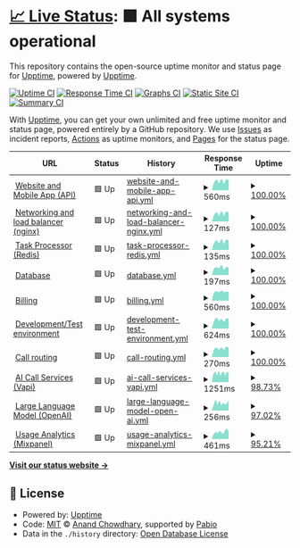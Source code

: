 # [📈 Live Status](https://demo.upptime.js.org): <!--live status--> **🟩 All systems operational**

This repository contains the open-source uptime monitor and status page for [Upptime](https://upptime.js.org), powered by [Upptime](https://github.com/upptime/upptime).

[![Uptime CI](https://github.com/Voice-Mate/status-page/workflows/Uptime%20CI/badge.svg)](https://github.com/Voice-Mate/status-page/actions?query=workflow%3A%22Uptime+CI%22)
[![Response Time CI](https://github.com/Voice-Mate/status-page/workflows/Response%20Time%20CI/badge.svg)](https://github.com/Voice-Mate/status-page/actions?query=workflow%3A%22Response+Time+CI%22)
[![Graphs CI](https://github.com/Voice-Mate/status-page/workflows/Graphs%20CI/badge.svg)](https://github.com/Voice-Mate/status-page/actions?query=workflow%3A%22Graphs+CI%22)
[![Static Site CI](https://github.com/Voice-Mate/status-page/workflows/Static%20Site%20CI/badge.svg)](https://github.com/Voice-Mate/status-page/actions?query=workflow%3A%22Static+Site+CI%22)
[![Summary CI](https://github.com/Voice-Mate/status-page/workflows/Summary%20CI/badge.svg)](https://github.com/Voice-Mate/status-page/actions?query=workflow%3A%22Summary+CI%22)

With [Upptime](https://upptime.js.org), you can get your own unlimited and free uptime monitor and status page, powered entirely by a GitHub repository. We use [Issues](https://github.com/upptime/upptime/issues) as incident reports, [Actions](https://github.com/Voice-Mate/status-page/actions) as uptime monitors, and [Pages](https://demo.upptime.js.org) for the status page.

<!--start: status pages-->
<!-- This summary is generated by Upptime (https://github.com/upptime/upptime) -->
<!-- Do not edit this manually, your changes will be overwritten -->
<!-- prettier-ignore -->
| URL | Status | History | Response Time | Uptime |
| --- | ------ | ------- | ------------- | ------ |
| <img alt="" src="https://icons.duckduckgo.com/ip3/voicemate.nl.ico" height="13"> [Website and Mobile App (API)](https://voicemate.nl/fastapistatus) | 🟩 Up | [website-and-mobile-app-api.yml](https://github.com/Voice-Mate/status-page/commits/HEAD/history/website-and-mobile-app-api.yml) | <details><summary><img alt="Response time graph" src="./graphs/website-and-mobile-app-api/response-time-week.png" height="20"> 560ms</summary><br><a href="https://status.voicemate.nl/history/website-and-mobile-app-api"><img alt="Response time 560" src="https://img.shields.io/endpoint?url=https%3A%2F%2Fraw.githubusercontent.com%2FVoice-Mate%2Fstatus-page%2FHEAD%2Fapi%2Fwebsite-and-mobile-app-api%2Fresponse-time.json"></a><br><a href="https://status.voicemate.nl/history/website-and-mobile-app-api"><img alt="24-hour response time 418" src="https://img.shields.io/endpoint?url=https%3A%2F%2Fraw.githubusercontent.com%2FVoice-Mate%2Fstatus-page%2FHEAD%2Fapi%2Fwebsite-and-mobile-app-api%2Fresponse-time-day.json"></a><br><a href="https://status.voicemate.nl/history/website-and-mobile-app-api"><img alt="7-day response time 560" src="https://img.shields.io/endpoint?url=https%3A%2F%2Fraw.githubusercontent.com%2FVoice-Mate%2Fstatus-page%2FHEAD%2Fapi%2Fwebsite-and-mobile-app-api%2Fresponse-time-week.json"></a><br><a href="https://status.voicemate.nl/history/website-and-mobile-app-api"><img alt="30-day response time 563" src="https://img.shields.io/endpoint?url=https%3A%2F%2Fraw.githubusercontent.com%2FVoice-Mate%2Fstatus-page%2FHEAD%2Fapi%2Fwebsite-and-mobile-app-api%2Fresponse-time-month.json"></a><br><a href="https://status.voicemate.nl/history/website-and-mobile-app-api"><img alt="1-year response time 560" src="https://img.shields.io/endpoint?url=https%3A%2F%2Fraw.githubusercontent.com%2FVoice-Mate%2Fstatus-page%2FHEAD%2Fapi%2Fwebsite-and-mobile-app-api%2Fresponse-time-year.json"></a></details> | <details><summary><a href="https://status.voicemate.nl/history/website-and-mobile-app-api">100.00%</a></summary><a href="https://status.voicemate.nl/history/website-and-mobile-app-api"><img alt="All-time uptime 100.00%" src="https://img.shields.io/endpoint?url=https%3A%2F%2Fraw.githubusercontent.com%2FVoice-Mate%2Fstatus-page%2FHEAD%2Fapi%2Fwebsite-and-mobile-app-api%2Fuptime.json"></a><br><a href="https://status.voicemate.nl/history/website-and-mobile-app-api"><img alt="24-hour uptime 100.00%" src="https://img.shields.io/endpoint?url=https%3A%2F%2Fraw.githubusercontent.com%2FVoice-Mate%2Fstatus-page%2FHEAD%2Fapi%2Fwebsite-and-mobile-app-api%2Fuptime-day.json"></a><br><a href="https://status.voicemate.nl/history/website-and-mobile-app-api"><img alt="7-day uptime 100.00%" src="https://img.shields.io/endpoint?url=https%3A%2F%2Fraw.githubusercontent.com%2FVoice-Mate%2Fstatus-page%2FHEAD%2Fapi%2Fwebsite-and-mobile-app-api%2Fuptime-week.json"></a><br><a href="https://status.voicemate.nl/history/website-and-mobile-app-api"><img alt="30-day uptime 100.00%" src="https://img.shields.io/endpoint?url=https%3A%2F%2Fraw.githubusercontent.com%2FVoice-Mate%2Fstatus-page%2FHEAD%2Fapi%2Fwebsite-and-mobile-app-api%2Fuptime-month.json"></a><br><a href="https://status.voicemate.nl/history/website-and-mobile-app-api"><img alt="1-year uptime 100.00%" src="https://img.shields.io/endpoint?url=https%3A%2F%2Fraw.githubusercontent.com%2FVoice-Mate%2Fstatus-page%2FHEAD%2Fapi%2Fwebsite-and-mobile-app-api%2Fuptime-year.json"></a></details>
| <img alt="" src="https://icons.duckduckgo.com/ip3/voicemate.nl.ico" height="13"> [Networking and load balancer (nginx)](https://voicemate.nl/healthcheck) | 🟩 Up | [networking-and-load-balancer-nginx.yml](https://github.com/Voice-Mate/status-page/commits/HEAD/history/networking-and-load-balancer-nginx.yml) | <details><summary><img alt="Response time graph" src="./graphs/networking-and-load-balancer-nginx/response-time-week.png" height="20"> 127ms</summary><br><a href="https://status.voicemate.nl/history/networking-and-load-balancer-nginx"><img alt="Response time 126" src="https://img.shields.io/endpoint?url=https%3A%2F%2Fraw.githubusercontent.com%2FVoice-Mate%2Fstatus-page%2FHEAD%2Fapi%2Fnetworking-and-load-balancer-nginx%2Fresponse-time.json"></a><br><a href="https://status.voicemate.nl/history/networking-and-load-balancer-nginx"><img alt="24-hour response time 94" src="https://img.shields.io/endpoint?url=https%3A%2F%2Fraw.githubusercontent.com%2FVoice-Mate%2Fstatus-page%2FHEAD%2Fapi%2Fnetworking-and-load-balancer-nginx%2Fresponse-time-day.json"></a><br><a href="https://status.voicemate.nl/history/networking-and-load-balancer-nginx"><img alt="7-day response time 127" src="https://img.shields.io/endpoint?url=https%3A%2F%2Fraw.githubusercontent.com%2FVoice-Mate%2Fstatus-page%2FHEAD%2Fapi%2Fnetworking-and-load-balancer-nginx%2Fresponse-time-week.json"></a><br><a href="https://status.voicemate.nl/history/networking-and-load-balancer-nginx"><img alt="30-day response time 127" src="https://img.shields.io/endpoint?url=https%3A%2F%2Fraw.githubusercontent.com%2FVoice-Mate%2Fstatus-page%2FHEAD%2Fapi%2Fnetworking-and-load-balancer-nginx%2Fresponse-time-month.json"></a><br><a href="https://status.voicemate.nl/history/networking-and-load-balancer-nginx"><img alt="1-year response time 126" src="https://img.shields.io/endpoint?url=https%3A%2F%2Fraw.githubusercontent.com%2FVoice-Mate%2Fstatus-page%2FHEAD%2Fapi%2Fnetworking-and-load-balancer-nginx%2Fresponse-time-year.json"></a></details> | <details><summary><a href="https://status.voicemate.nl/history/networking-and-load-balancer-nginx">100.00%</a></summary><a href="https://status.voicemate.nl/history/networking-and-load-balancer-nginx"><img alt="All-time uptime 100.00%" src="https://img.shields.io/endpoint?url=https%3A%2F%2Fraw.githubusercontent.com%2FVoice-Mate%2Fstatus-page%2FHEAD%2Fapi%2Fnetworking-and-load-balancer-nginx%2Fuptime.json"></a><br><a href="https://status.voicemate.nl/history/networking-and-load-balancer-nginx"><img alt="24-hour uptime 100.00%" src="https://img.shields.io/endpoint?url=https%3A%2F%2Fraw.githubusercontent.com%2FVoice-Mate%2Fstatus-page%2FHEAD%2Fapi%2Fnetworking-and-load-balancer-nginx%2Fuptime-day.json"></a><br><a href="https://status.voicemate.nl/history/networking-and-load-balancer-nginx"><img alt="7-day uptime 100.00%" src="https://img.shields.io/endpoint?url=https%3A%2F%2Fraw.githubusercontent.com%2FVoice-Mate%2Fstatus-page%2FHEAD%2Fapi%2Fnetworking-and-load-balancer-nginx%2Fuptime-week.json"></a><br><a href="https://status.voicemate.nl/history/networking-and-load-balancer-nginx"><img alt="30-day uptime 100.00%" src="https://img.shields.io/endpoint?url=https%3A%2F%2Fraw.githubusercontent.com%2FVoice-Mate%2Fstatus-page%2FHEAD%2Fapi%2Fnetworking-and-load-balancer-nginx%2Fuptime-month.json"></a><br><a href="https://status.voicemate.nl/history/networking-and-load-balancer-nginx"><img alt="1-year uptime 100.00%" src="https://img.shields.io/endpoint?url=https%3A%2F%2Fraw.githubusercontent.com%2FVoice-Mate%2Fstatus-page%2FHEAD%2Fapi%2Fnetworking-and-load-balancer-nginx%2Fuptime-year.json"></a></details>
| <img alt="" src="https://icons.duckduckgo.com/ip3/voicemate.nl.ico" height="13"> [Task Processor (Redis)](https://voicemate.nl/redisstatus) | 🟩 Up | [task-processor-redis.yml](https://github.com/Voice-Mate/status-page/commits/HEAD/history/task-processor-redis.yml) | <details><summary><img alt="Response time graph" src="./graphs/task-processor-redis/response-time-week.png" height="20"> 135ms</summary><br><a href="https://status.voicemate.nl/history/task-processor-redis"><img alt="Response time 133" src="https://img.shields.io/endpoint?url=https%3A%2F%2Fraw.githubusercontent.com%2FVoice-Mate%2Fstatus-page%2FHEAD%2Fapi%2Ftask-processor-redis%2Fresponse-time.json"></a><br><a href="https://status.voicemate.nl/history/task-processor-redis"><img alt="24-hour response time 111" src="https://img.shields.io/endpoint?url=https%3A%2F%2Fraw.githubusercontent.com%2FVoice-Mate%2Fstatus-page%2FHEAD%2Fapi%2Ftask-processor-redis%2Fresponse-time-day.json"></a><br><a href="https://status.voicemate.nl/history/task-processor-redis"><img alt="7-day response time 135" src="https://img.shields.io/endpoint?url=https%3A%2F%2Fraw.githubusercontent.com%2FVoice-Mate%2Fstatus-page%2FHEAD%2Fapi%2Ftask-processor-redis%2Fresponse-time-week.json"></a><br><a href="https://status.voicemate.nl/history/task-processor-redis"><img alt="30-day response time 134" src="https://img.shields.io/endpoint?url=https%3A%2F%2Fraw.githubusercontent.com%2FVoice-Mate%2Fstatus-page%2FHEAD%2Fapi%2Ftask-processor-redis%2Fresponse-time-month.json"></a><br><a href="https://status.voicemate.nl/history/task-processor-redis"><img alt="1-year response time 133" src="https://img.shields.io/endpoint?url=https%3A%2F%2Fraw.githubusercontent.com%2FVoice-Mate%2Fstatus-page%2FHEAD%2Fapi%2Ftask-processor-redis%2Fresponse-time-year.json"></a></details> | <details><summary><a href="https://status.voicemate.nl/history/task-processor-redis">100.00%</a></summary><a href="https://status.voicemate.nl/history/task-processor-redis"><img alt="All-time uptime 100.00%" src="https://img.shields.io/endpoint?url=https%3A%2F%2Fraw.githubusercontent.com%2FVoice-Mate%2Fstatus-page%2FHEAD%2Fapi%2Ftask-processor-redis%2Fuptime.json"></a><br><a href="https://status.voicemate.nl/history/task-processor-redis"><img alt="24-hour uptime 100.00%" src="https://img.shields.io/endpoint?url=https%3A%2F%2Fraw.githubusercontent.com%2FVoice-Mate%2Fstatus-page%2FHEAD%2Fapi%2Ftask-processor-redis%2Fuptime-day.json"></a><br><a href="https://status.voicemate.nl/history/task-processor-redis"><img alt="7-day uptime 100.00%" src="https://img.shields.io/endpoint?url=https%3A%2F%2Fraw.githubusercontent.com%2FVoice-Mate%2Fstatus-page%2FHEAD%2Fapi%2Ftask-processor-redis%2Fuptime-week.json"></a><br><a href="https://status.voicemate.nl/history/task-processor-redis"><img alt="30-day uptime 100.00%" src="https://img.shields.io/endpoint?url=https%3A%2F%2Fraw.githubusercontent.com%2FVoice-Mate%2Fstatus-page%2FHEAD%2Fapi%2Ftask-processor-redis%2Fuptime-month.json"></a><br><a href="https://status.voicemate.nl/history/task-processor-redis"><img alt="1-year uptime 100.00%" src="https://img.shields.io/endpoint?url=https%3A%2F%2Fraw.githubusercontent.com%2FVoice-Mate%2Fstatus-page%2FHEAD%2Fapi%2Ftask-processor-redis%2Fuptime-year.json"></a></details>
| <img alt="" src="https://icons.duckduckgo.com/ip3/voicemate.nl.ico" height="13"> [Database](https://voicemate.nl/databasestatus) | 🟩 Up | [database.yml](https://github.com/Voice-Mate/status-page/commits/HEAD/history/database.yml) | <details><summary><img alt="Response time graph" src="./graphs/database/response-time-week.png" height="20"> 197ms</summary><br><a href="https://status.voicemate.nl/history/database"><img alt="Response time 193" src="https://img.shields.io/endpoint?url=https%3A%2F%2Fraw.githubusercontent.com%2FVoice-Mate%2Fstatus-page%2FHEAD%2Fapi%2Fdatabase%2Fresponse-time.json"></a><br><a href="https://status.voicemate.nl/history/database"><img alt="24-hour response time 177" src="https://img.shields.io/endpoint?url=https%3A%2F%2Fraw.githubusercontent.com%2FVoice-Mate%2Fstatus-page%2FHEAD%2Fapi%2Fdatabase%2Fresponse-time-day.json"></a><br><a href="https://status.voicemate.nl/history/database"><img alt="7-day response time 197" src="https://img.shields.io/endpoint?url=https%3A%2F%2Fraw.githubusercontent.com%2FVoice-Mate%2Fstatus-page%2FHEAD%2Fapi%2Fdatabase%2Fresponse-time-week.json"></a><br><a href="https://status.voicemate.nl/history/database"><img alt="30-day response time 194" src="https://img.shields.io/endpoint?url=https%3A%2F%2Fraw.githubusercontent.com%2FVoice-Mate%2Fstatus-page%2FHEAD%2Fapi%2Fdatabase%2Fresponse-time-month.json"></a><br><a href="https://status.voicemate.nl/history/database"><img alt="1-year response time 193" src="https://img.shields.io/endpoint?url=https%3A%2F%2Fraw.githubusercontent.com%2FVoice-Mate%2Fstatus-page%2FHEAD%2Fapi%2Fdatabase%2Fresponse-time-year.json"></a></details> | <details><summary><a href="https://status.voicemate.nl/history/database">100.00%</a></summary><a href="https://status.voicemate.nl/history/database"><img alt="All-time uptime 99.98%" src="https://img.shields.io/endpoint?url=https%3A%2F%2Fraw.githubusercontent.com%2FVoice-Mate%2Fstatus-page%2FHEAD%2Fapi%2Fdatabase%2Fuptime.json"></a><br><a href="https://status.voicemate.nl/history/database"><img alt="24-hour uptime 100.00%" src="https://img.shields.io/endpoint?url=https%3A%2F%2Fraw.githubusercontent.com%2FVoice-Mate%2Fstatus-page%2FHEAD%2Fapi%2Fdatabase%2Fuptime-day.json"></a><br><a href="https://status.voicemate.nl/history/database"><img alt="7-day uptime 100.00%" src="https://img.shields.io/endpoint?url=https%3A%2F%2Fraw.githubusercontent.com%2FVoice-Mate%2Fstatus-page%2FHEAD%2Fapi%2Fdatabase%2Fuptime-week.json"></a><br><a href="https://status.voicemate.nl/history/database"><img alt="30-day uptime 100.00%" src="https://img.shields.io/endpoint?url=https%3A%2F%2Fraw.githubusercontent.com%2FVoice-Mate%2Fstatus-page%2FHEAD%2Fapi%2Fdatabase%2Fuptime-month.json"></a><br><a href="https://status.voicemate.nl/history/database"><img alt="1-year uptime 99.98%" src="https://img.shields.io/endpoint?url=https%3A%2F%2Fraw.githubusercontent.com%2FVoice-Mate%2Fstatus-page%2FHEAD%2Fapi%2Fdatabase%2Fuptime-year.json"></a></details>
| <img alt="" src="https://icons.duckduckgo.com/ip3/voicemate.nl.ico" height="13"> [Billing](https://voicemate.nl/stripestatus) | 🟩 Up | [billing.yml](https://github.com/Voice-Mate/status-page/commits/HEAD/history/billing.yml) | <details><summary><img alt="Response time graph" src="./graphs/billing/response-time-week.png" height="20"> 560ms</summary><br><a href="https://status.voicemate.nl/history/billing"><img alt="Response time 546" src="https://img.shields.io/endpoint?url=https%3A%2F%2Fraw.githubusercontent.com%2FVoice-Mate%2Fstatus-page%2FHEAD%2Fapi%2Fbilling%2Fresponse-time.json"></a><br><a href="https://status.voicemate.nl/history/billing"><img alt="24-hour response time 549" src="https://img.shields.io/endpoint?url=https%3A%2F%2Fraw.githubusercontent.com%2FVoice-Mate%2Fstatus-page%2FHEAD%2Fapi%2Fbilling%2Fresponse-time-day.json"></a><br><a href="https://status.voicemate.nl/history/billing"><img alt="7-day response time 560" src="https://img.shields.io/endpoint?url=https%3A%2F%2Fraw.githubusercontent.com%2FVoice-Mate%2Fstatus-page%2FHEAD%2Fapi%2Fbilling%2Fresponse-time-week.json"></a><br><a href="https://status.voicemate.nl/history/billing"><img alt="30-day response time 554" src="https://img.shields.io/endpoint?url=https%3A%2F%2Fraw.githubusercontent.com%2FVoice-Mate%2Fstatus-page%2FHEAD%2Fapi%2Fbilling%2Fresponse-time-month.json"></a><br><a href="https://status.voicemate.nl/history/billing"><img alt="1-year response time 546" src="https://img.shields.io/endpoint?url=https%3A%2F%2Fraw.githubusercontent.com%2FVoice-Mate%2Fstatus-page%2FHEAD%2Fapi%2Fbilling%2Fresponse-time-year.json"></a></details> | <details><summary><a href="https://status.voicemate.nl/history/billing">100.00%</a></summary><a href="https://status.voicemate.nl/history/billing"><img alt="All-time uptime 100.00%" src="https://img.shields.io/endpoint?url=https%3A%2F%2Fraw.githubusercontent.com%2FVoice-Mate%2Fstatus-page%2FHEAD%2Fapi%2Fbilling%2Fuptime.json"></a><br><a href="https://status.voicemate.nl/history/billing"><img alt="24-hour uptime 100.00%" src="https://img.shields.io/endpoint?url=https%3A%2F%2Fraw.githubusercontent.com%2FVoice-Mate%2Fstatus-page%2FHEAD%2Fapi%2Fbilling%2Fuptime-day.json"></a><br><a href="https://status.voicemate.nl/history/billing"><img alt="7-day uptime 100.00%" src="https://img.shields.io/endpoint?url=https%3A%2F%2Fraw.githubusercontent.com%2FVoice-Mate%2Fstatus-page%2FHEAD%2Fapi%2Fbilling%2Fuptime-week.json"></a><br><a href="https://status.voicemate.nl/history/billing"><img alt="30-day uptime 100.00%" src="https://img.shields.io/endpoint?url=https%3A%2F%2Fraw.githubusercontent.com%2FVoice-Mate%2Fstatus-page%2FHEAD%2Fapi%2Fbilling%2Fuptime-month.json"></a><br><a href="https://status.voicemate.nl/history/billing"><img alt="1-year uptime 100.00%" src="https://img.shields.io/endpoint?url=https%3A%2F%2Fraw.githubusercontent.com%2FVoice-Mate%2Fstatus-page%2FHEAD%2Fapi%2Fbilling%2Fuptime-year.json"></a></details>
| <img alt="" src="https://icons.duckduckgo.com/ip3/triage-voicemate-backend.sou81r6ngg1is.eu-central-1.cs.amazonlightsail.com.ico" height="13"> [Development/Test environment](https://triage-voicemate-backend.sou81r6ngg1is.eu-central-1.cs.amazonlightsail.com/fastapistatus) | 🟩 Up | [development-test-environment.yml](https://github.com/Voice-Mate/status-page/commits/HEAD/history/development-test-environment.yml) | <details><summary><img alt="Response time graph" src="./graphs/development-test-environment/response-time-week.png" height="20"> 624ms</summary><br><a href="https://status.voicemate.nl/history/development-test-environment"><img alt="Response time 985" src="https://img.shields.io/endpoint?url=https%3A%2F%2Fraw.githubusercontent.com%2FVoice-Mate%2Fstatus-page%2FHEAD%2Fapi%2Fdevelopment-test-environment%2Fresponse-time.json"></a><br><a href="https://status.voicemate.nl/history/development-test-environment"><img alt="24-hour response time 475" src="https://img.shields.io/endpoint?url=https%3A%2F%2Fraw.githubusercontent.com%2FVoice-Mate%2Fstatus-page%2FHEAD%2Fapi%2Fdevelopment-test-environment%2Fresponse-time-day.json"></a><br><a href="https://status.voicemate.nl/history/development-test-environment"><img alt="7-day response time 624" src="https://img.shields.io/endpoint?url=https%3A%2F%2Fraw.githubusercontent.com%2FVoice-Mate%2Fstatus-page%2FHEAD%2Fapi%2Fdevelopment-test-environment%2Fresponse-time-week.json"></a><br><a href="https://status.voicemate.nl/history/development-test-environment"><img alt="30-day response time 985" src="https://img.shields.io/endpoint?url=https%3A%2F%2Fraw.githubusercontent.com%2FVoice-Mate%2Fstatus-page%2FHEAD%2Fapi%2Fdevelopment-test-environment%2Fresponse-time-month.json"></a><br><a href="https://status.voicemate.nl/history/development-test-environment"><img alt="1-year response time 985" src="https://img.shields.io/endpoint?url=https%3A%2F%2Fraw.githubusercontent.com%2FVoice-Mate%2Fstatus-page%2FHEAD%2Fapi%2Fdevelopment-test-environment%2Fresponse-time-year.json"></a></details> | <details><summary><a href="https://status.voicemate.nl/history/development-test-environment">100.00%</a></summary><a href="https://status.voicemate.nl/history/development-test-environment"><img alt="All-time uptime 90.19%" src="https://img.shields.io/endpoint?url=https%3A%2F%2Fraw.githubusercontent.com%2FVoice-Mate%2Fstatus-page%2FHEAD%2Fapi%2Fdevelopment-test-environment%2Fuptime.json"></a><br><a href="https://status.voicemate.nl/history/development-test-environment"><img alt="24-hour uptime 100.00%" src="https://img.shields.io/endpoint?url=https%3A%2F%2Fraw.githubusercontent.com%2FVoice-Mate%2Fstatus-page%2FHEAD%2Fapi%2Fdevelopment-test-environment%2Fuptime-day.json"></a><br><a href="https://status.voicemate.nl/history/development-test-environment"><img alt="7-day uptime 100.00%" src="https://img.shields.io/endpoint?url=https%3A%2F%2Fraw.githubusercontent.com%2FVoice-Mate%2Fstatus-page%2FHEAD%2Fapi%2Fdevelopment-test-environment%2Fuptime-week.json"></a><br><a href="https://status.voicemate.nl/history/development-test-environment"><img alt="30-day uptime 90.19%" src="https://img.shields.io/endpoint?url=https%3A%2F%2Fraw.githubusercontent.com%2FVoice-Mate%2Fstatus-page%2FHEAD%2Fapi%2Fdevelopment-test-environment%2Fuptime-month.json"></a><br><a href="https://status.voicemate.nl/history/development-test-environment"><img alt="1-year uptime 90.19%" src="https://img.shields.io/endpoint?url=https%3A%2F%2Fraw.githubusercontent.com%2FVoice-Mate%2Fstatus-page%2FHEAD%2Fapi%2Fdevelopment-test-environment%2Fuptime-year.json"></a></details>
| <img alt="" src="https://icons.duckduckgo.com/ip3/voicemate.nl.ico" height="13"> [Call routing](https://voicemate.nl/twiliostatus) | 🟩 Up | [call-routing.yml](https://github.com/Voice-Mate/status-page/commits/HEAD/history/call-routing.yml) | <details><summary><img alt="Response time graph" src="./graphs/call-routing/response-time-week.png" height="20"> 270ms</summary><br><a href="https://status.voicemate.nl/history/call-routing"><img alt="Response time 286" src="https://img.shields.io/endpoint?url=https%3A%2F%2Fraw.githubusercontent.com%2FVoice-Mate%2Fstatus-page%2FHEAD%2Fapi%2Fcall-routing%2Fresponse-time.json"></a><br><a href="https://status.voicemate.nl/history/call-routing"><img alt="24-hour response time 255" src="https://img.shields.io/endpoint?url=https%3A%2F%2Fraw.githubusercontent.com%2FVoice-Mate%2Fstatus-page%2FHEAD%2Fapi%2Fcall-routing%2Fresponse-time-day.json"></a><br><a href="https://status.voicemate.nl/history/call-routing"><img alt="7-day response time 270" src="https://img.shields.io/endpoint?url=https%3A%2F%2Fraw.githubusercontent.com%2FVoice-Mate%2Fstatus-page%2FHEAD%2Fapi%2Fcall-routing%2Fresponse-time-week.json"></a><br><a href="https://status.voicemate.nl/history/call-routing"><img alt="30-day response time 285" src="https://img.shields.io/endpoint?url=https%3A%2F%2Fraw.githubusercontent.com%2FVoice-Mate%2Fstatus-page%2FHEAD%2Fapi%2Fcall-routing%2Fresponse-time-month.json"></a><br><a href="https://status.voicemate.nl/history/call-routing"><img alt="1-year response time 286" src="https://img.shields.io/endpoint?url=https%3A%2F%2Fraw.githubusercontent.com%2FVoice-Mate%2Fstatus-page%2FHEAD%2Fapi%2Fcall-routing%2Fresponse-time-year.json"></a></details> | <details><summary><a href="https://status.voicemate.nl/history/call-routing">100.00%</a></summary><a href="https://status.voicemate.nl/history/call-routing"><img alt="All-time uptime 99.98%" src="https://img.shields.io/endpoint?url=https%3A%2F%2Fraw.githubusercontent.com%2FVoice-Mate%2Fstatus-page%2FHEAD%2Fapi%2Fcall-routing%2Fuptime.json"></a><br><a href="https://status.voicemate.nl/history/call-routing"><img alt="24-hour uptime 100.00%" src="https://img.shields.io/endpoint?url=https%3A%2F%2Fraw.githubusercontent.com%2FVoice-Mate%2Fstatus-page%2FHEAD%2Fapi%2Fcall-routing%2Fuptime-day.json"></a><br><a href="https://status.voicemate.nl/history/call-routing"><img alt="7-day uptime 100.00%" src="https://img.shields.io/endpoint?url=https%3A%2F%2Fraw.githubusercontent.com%2FVoice-Mate%2Fstatus-page%2FHEAD%2Fapi%2Fcall-routing%2Fuptime-week.json"></a><br><a href="https://status.voicemate.nl/history/call-routing"><img alt="30-day uptime 100.00%" src="https://img.shields.io/endpoint?url=https%3A%2F%2Fraw.githubusercontent.com%2FVoice-Mate%2Fstatus-page%2FHEAD%2Fapi%2Fcall-routing%2Fuptime-month.json"></a><br><a href="https://status.voicemate.nl/history/call-routing"><img alt="1-year uptime 99.98%" src="https://img.shields.io/endpoint?url=https%3A%2F%2Fraw.githubusercontent.com%2FVoice-Mate%2Fstatus-page%2FHEAD%2Fapi%2Fcall-routing%2Fuptime-year.json"></a></details>
| <img alt="" src="https://icons.duckduckgo.com/ip3/status.vapi.ai.ico" height="13"> [AI Call Services (Vapi)](https://status.vapi.ai) | 🟩 Up | [ai-call-services-vapi.yml](https://github.com/Voice-Mate/status-page/commits/HEAD/history/ai-call-services-vapi.yml) | <details><summary><img alt="Response time graph" src="./graphs/ai-call-services-vapi/response-time-week.png" height="20"> 1251ms</summary><br><a href="https://status.voicemate.nl/history/ai-call-services-vapi"><img alt="Response time 1234" src="https://img.shields.io/endpoint?url=https%3A%2F%2Fraw.githubusercontent.com%2FVoice-Mate%2Fstatus-page%2FHEAD%2Fapi%2Fai-call-services-vapi%2Fresponse-time.json"></a><br><a href="https://status.voicemate.nl/history/ai-call-services-vapi"><img alt="24-hour response time 1238" src="https://img.shields.io/endpoint?url=https%3A%2F%2Fraw.githubusercontent.com%2FVoice-Mate%2Fstatus-page%2FHEAD%2Fapi%2Fai-call-services-vapi%2Fresponse-time-day.json"></a><br><a href="https://status.voicemate.nl/history/ai-call-services-vapi"><img alt="7-day response time 1251" src="https://img.shields.io/endpoint?url=https%3A%2F%2Fraw.githubusercontent.com%2FVoice-Mate%2Fstatus-page%2FHEAD%2Fapi%2Fai-call-services-vapi%2Fresponse-time-week.json"></a><br><a href="https://status.voicemate.nl/history/ai-call-services-vapi"><img alt="30-day response time 1241" src="https://img.shields.io/endpoint?url=https%3A%2F%2Fraw.githubusercontent.com%2FVoice-Mate%2Fstatus-page%2FHEAD%2Fapi%2Fai-call-services-vapi%2Fresponse-time-month.json"></a><br><a href="https://status.voicemate.nl/history/ai-call-services-vapi"><img alt="1-year response time 1234" src="https://img.shields.io/endpoint?url=https%3A%2F%2Fraw.githubusercontent.com%2FVoice-Mate%2Fstatus-page%2FHEAD%2Fapi%2Fai-call-services-vapi%2Fresponse-time-year.json"></a></details> | <details><summary><a href="https://status.voicemate.nl/history/ai-call-services-vapi">98.73%</a></summary><a href="https://status.voicemate.nl/history/ai-call-services-vapi"><img alt="All-time uptime 97.81%" src="https://img.shields.io/endpoint?url=https%3A%2F%2Fraw.githubusercontent.com%2FVoice-Mate%2Fstatus-page%2FHEAD%2Fapi%2Fai-call-services-vapi%2Fuptime.json"></a><br><a href="https://status.voicemate.nl/history/ai-call-services-vapi"><img alt="24-hour uptime 100.00%" src="https://img.shields.io/endpoint?url=https%3A%2F%2Fraw.githubusercontent.com%2FVoice-Mate%2Fstatus-page%2FHEAD%2Fapi%2Fai-call-services-vapi%2Fuptime-day.json"></a><br><a href="https://status.voicemate.nl/history/ai-call-services-vapi"><img alt="7-day uptime 98.73%" src="https://img.shields.io/endpoint?url=https%3A%2F%2Fraw.githubusercontent.com%2FVoice-Mate%2Fstatus-page%2FHEAD%2Fapi%2Fai-call-services-vapi%2Fuptime-week.json"></a><br><a href="https://status.voicemate.nl/history/ai-call-services-vapi"><img alt="30-day uptime 98.21%" src="https://img.shields.io/endpoint?url=https%3A%2F%2Fraw.githubusercontent.com%2FVoice-Mate%2Fstatus-page%2FHEAD%2Fapi%2Fai-call-services-vapi%2Fuptime-month.json"></a><br><a href="https://status.voicemate.nl/history/ai-call-services-vapi"><img alt="1-year uptime 97.81%" src="https://img.shields.io/endpoint?url=https%3A%2F%2Fraw.githubusercontent.com%2FVoice-Mate%2Fstatus-page%2FHEAD%2Fapi%2Fai-call-services-vapi%2Fuptime-year.json"></a></details>
| <img alt="" src="https://icons.duckduckgo.com/ip3/status.openai.com.ico" height="13"> [Large Language Model (OpenAI)](https://status.openai.com/) | 🟩 Up | [large-language-model-open-ai.yml](https://github.com/Voice-Mate/status-page/commits/HEAD/history/large-language-model-open-ai.yml) | <details><summary><img alt="Response time graph" src="./graphs/large-language-model-open-ai/response-time-week.png" height="20"> 256ms</summary><br><a href="https://status.voicemate.nl/history/large-language-model-open-ai"><img alt="Response time 246" src="https://img.shields.io/endpoint?url=https%3A%2F%2Fraw.githubusercontent.com%2FVoice-Mate%2Fstatus-page%2FHEAD%2Fapi%2Flarge-language-model-open-ai%2Fresponse-time.json"></a><br><a href="https://status.voicemate.nl/history/large-language-model-open-ai"><img alt="24-hour response time 291" src="https://img.shields.io/endpoint?url=https%3A%2F%2Fraw.githubusercontent.com%2FVoice-Mate%2Fstatus-page%2FHEAD%2Fapi%2Flarge-language-model-open-ai%2Fresponse-time-day.json"></a><br><a href="https://status.voicemate.nl/history/large-language-model-open-ai"><img alt="7-day response time 256" src="https://img.shields.io/endpoint?url=https%3A%2F%2Fraw.githubusercontent.com%2FVoice-Mate%2Fstatus-page%2FHEAD%2Fapi%2Flarge-language-model-open-ai%2Fresponse-time-week.json"></a><br><a href="https://status.voicemate.nl/history/large-language-model-open-ai"><img alt="30-day response time 249" src="https://img.shields.io/endpoint?url=https%3A%2F%2Fraw.githubusercontent.com%2FVoice-Mate%2Fstatus-page%2FHEAD%2Fapi%2Flarge-language-model-open-ai%2Fresponse-time-month.json"></a><br><a href="https://status.voicemate.nl/history/large-language-model-open-ai"><img alt="1-year response time 246" src="https://img.shields.io/endpoint?url=https%3A%2F%2Fraw.githubusercontent.com%2FVoice-Mate%2Fstatus-page%2FHEAD%2Fapi%2Flarge-language-model-open-ai%2Fresponse-time-year.json"></a></details> | <details><summary><a href="https://status.voicemate.nl/history/large-language-model-open-ai">97.02%</a></summary><a href="https://status.voicemate.nl/history/large-language-model-open-ai"><img alt="All-time uptime 96.71%" src="https://img.shields.io/endpoint?url=https%3A%2F%2Fraw.githubusercontent.com%2FVoice-Mate%2Fstatus-page%2FHEAD%2Fapi%2Flarge-language-model-open-ai%2Fuptime.json"></a><br><a href="https://status.voicemate.nl/history/large-language-model-open-ai"><img alt="24-hour uptime 85.33%" src="https://img.shields.io/endpoint?url=https%3A%2F%2Fraw.githubusercontent.com%2FVoice-Mate%2Fstatus-page%2FHEAD%2Fapi%2Flarge-language-model-open-ai%2Fuptime-day.json"></a><br><a href="https://status.voicemate.nl/history/large-language-model-open-ai"><img alt="7-day uptime 97.02%" src="https://img.shields.io/endpoint?url=https%3A%2F%2Fraw.githubusercontent.com%2FVoice-Mate%2Fstatus-page%2FHEAD%2Fapi%2Flarge-language-model-open-ai%2Fuptime-week.json"></a><br><a href="https://status.voicemate.nl/history/large-language-model-open-ai"><img alt="30-day uptime 96.51%" src="https://img.shields.io/endpoint?url=https%3A%2F%2Fraw.githubusercontent.com%2FVoice-Mate%2Fstatus-page%2FHEAD%2Fapi%2Flarge-language-model-open-ai%2Fuptime-month.json"></a><br><a href="https://status.voicemate.nl/history/large-language-model-open-ai"><img alt="1-year uptime 96.71%" src="https://img.shields.io/endpoint?url=https%3A%2F%2Fraw.githubusercontent.com%2FVoice-Mate%2Fstatus-page%2FHEAD%2Fapi%2Flarge-language-model-open-ai%2Fuptime-year.json"></a></details>
| <img alt="" src="https://icons.duckduckgo.com/ip3/www.mixpanelstatus.com.ico" height="13"> [Usage Analytics (Mixpanel)](https://www.mixpanelstatus.com/) | 🟩 Up | [usage-analytics-mixpanel.yml](https://github.com/Voice-Mate/status-page/commits/HEAD/history/usage-analytics-mixpanel.yml) | <details><summary><img alt="Response time graph" src="./graphs/usage-analytics-mixpanel/response-time-week.png" height="20"> 461ms</summary><br><a href="https://status.voicemate.nl/history/usage-analytics-mixpanel"><img alt="Response time 468" src="https://img.shields.io/endpoint?url=https%3A%2F%2Fraw.githubusercontent.com%2FVoice-Mate%2Fstatus-page%2FHEAD%2Fapi%2Fusage-analytics-mixpanel%2Fresponse-time.json"></a><br><a href="https://status.voicemate.nl/history/usage-analytics-mixpanel"><img alt="24-hour response time 494" src="https://img.shields.io/endpoint?url=https%3A%2F%2Fraw.githubusercontent.com%2FVoice-Mate%2Fstatus-page%2FHEAD%2Fapi%2Fusage-analytics-mixpanel%2Fresponse-time-day.json"></a><br><a href="https://status.voicemate.nl/history/usage-analytics-mixpanel"><img alt="7-day response time 461" src="https://img.shields.io/endpoint?url=https%3A%2F%2Fraw.githubusercontent.com%2FVoice-Mate%2Fstatus-page%2FHEAD%2Fapi%2Fusage-analytics-mixpanel%2Fresponse-time-week.json"></a><br><a href="https://status.voicemate.nl/history/usage-analytics-mixpanel"><img alt="30-day response time 468" src="https://img.shields.io/endpoint?url=https%3A%2F%2Fraw.githubusercontent.com%2FVoice-Mate%2Fstatus-page%2FHEAD%2Fapi%2Fusage-analytics-mixpanel%2Fresponse-time-month.json"></a><br><a href="https://status.voicemate.nl/history/usage-analytics-mixpanel"><img alt="1-year response time 468" src="https://img.shields.io/endpoint?url=https%3A%2F%2Fraw.githubusercontent.com%2FVoice-Mate%2Fstatus-page%2FHEAD%2Fapi%2Fusage-analytics-mixpanel%2Fresponse-time-year.json"></a></details> | <details><summary><a href="https://status.voicemate.nl/history/usage-analytics-mixpanel">95.21%</a></summary><a href="https://status.voicemate.nl/history/usage-analytics-mixpanel"><img alt="All-time uptime 98.67%" src="https://img.shields.io/endpoint?url=https%3A%2F%2Fraw.githubusercontent.com%2FVoice-Mate%2Fstatus-page%2FHEAD%2Fapi%2Fusage-analytics-mixpanel%2Fuptime.json"></a><br><a href="https://status.voicemate.nl/history/usage-analytics-mixpanel"><img alt="24-hour uptime 82.91%" src="https://img.shields.io/endpoint?url=https%3A%2F%2Fraw.githubusercontent.com%2FVoice-Mate%2Fstatus-page%2FHEAD%2Fapi%2Fusage-analytics-mixpanel%2Fuptime-day.json"></a><br><a href="https://status.voicemate.nl/history/usage-analytics-mixpanel"><img alt="7-day uptime 95.21%" src="https://img.shields.io/endpoint?url=https%3A%2F%2Fraw.githubusercontent.com%2FVoice-Mate%2Fstatus-page%2FHEAD%2Fapi%2Fusage-analytics-mixpanel%2Fuptime-week.json"></a><br><a href="https://status.voicemate.nl/history/usage-analytics-mixpanel"><img alt="30-day uptime 98.67%" src="https://img.shields.io/endpoint?url=https%3A%2F%2Fraw.githubusercontent.com%2FVoice-Mate%2Fstatus-page%2FHEAD%2Fapi%2Fusage-analytics-mixpanel%2Fuptime-month.json"></a><br><a href="https://status.voicemate.nl/history/usage-analytics-mixpanel"><img alt="1-year uptime 98.67%" src="https://img.shields.io/endpoint?url=https%3A%2F%2Fraw.githubusercontent.com%2FVoice-Mate%2Fstatus-page%2FHEAD%2Fapi%2Fusage-analytics-mixpanel%2Fuptime-year.json"></a></details>

<!--end: status pages-->

[**Visit our status website →**](https://demo.upptime.js.org)

## 📄 License

- Powered by: [Upptime](https://github.com/upptime/upptime)
- Code: [MIT](./LICENSE) © [Anand Chowdhary](https://anandchowdhary.com), supported by [Pabio](https://pabio.com)
- Data in the `./history` directory: [Open Database License](https://opendatacommons.org/licenses/odbl/1-0/)
